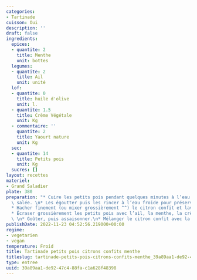 ```yaml
---
categories:
- Tartinade
cuisson: Oui
description: ''
draft: false
ingredients:
  epices:
  - quantite: 2
    title: Menthe
    unit: bottes
  legumes:
  - quantite: 2
    title: Ail
    unit: unité
  lof:
  - quantite: 0
    title: huile d'olive
    unit: l.
  - quantite: 1.5
    title: Crème Végétale
    unit: Kg
  - commentaire: ''
    quantite: 2
    title: Yaourt nature
    unit: Kg
  sec:
  - quantite: 14
    title: Petits pois
    unit: Kg
  sucres: []
layout: recettes
materiel:
- Grand Saladier
plate: 380
preparation: "* Cuire les petits pois pendant quelques minutes à l’eau bouillante\
  \ salée. \n* Les égoutter puis les rincer à l’eau froide pour préserver leur couleur.\n\
  * Hacher finement (ou mixer grossièrement ^^) le citron confit et laver la menthe.\n\
  * Écraser grossièrement les petits pois avec l’ail, la menthe, la crème et le yaourt.\
  \ \n* Goûter, puis assaisonner.\n* Mélanger le citron confit avec la pâte."
publishDate: 2022-11-23 04:52:56.219000+00:00
regime:
- vegetarien
- vegan
temperature: Froid
title: Tartinade petits pois citrons confits menthe
titleslug: tartinade-petits-pois-citrons-confits-menthe_39a89aa1-de92-47c4-88fa-c1a628f48398
type: entree
uuid: 39a89aa1-de92-47c4-88fa-c1a628f48398
---
```

